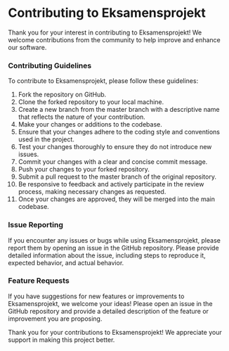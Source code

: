 # Contributing to Eksamensprojekt

Thank you for your interest in contributing to Eksamensprojekt! We welcome contributions from the community to help improve and enhance our software.

### Contributing Guidelines
To contribute to Eksamensprojekt, please follow these guidelines:

1. Fork the repository on GitHub.
2. Clone the forked repository to your local machine.
3. Create a new branch from the master branch with a descriptive name that reflects the nature of your contribution.
4. Make your changes or additions to the codebase.
5. Ensure that your changes adhere to the coding style and conventions used in the project.
6. Test your changes thoroughly to ensure they do not introduce new issues.
7. Commit your changes with a clear and concise commit message.
8. Push your changes to your forked repository.
9. Submit a pull request to the master branch of the original repository.
10. Be responsive to feedback and actively participate in the review process, making necessary changes as requested.
11. Once your changes are approved, they will be merged into the main codebase.


### Issue Reporting
If you encounter any issues or bugs while using Eksamensprojekt, please report them by opening an issue in the GitHub repository. Please provide detailed information about the issue, including steps to reproduce it, expected behavior, and actual behavior.

### Feature Requests
If you have suggestions for new features or improvements to Eksamensprojekt, we welcome your ideas! Please open an issue in the GitHub repository and provide a detailed description of the feature or improvement you are proposing.

Thank you for your contributions to Eksamensprojekt! We appreciate your support in making this project better.
